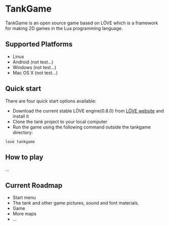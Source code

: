 # TankGame

TankGame is an open source game based on LÖVE which is a framework for making 2D games in the Lua programming language. 

## Supported Platforms    
* Linux 
* Android (not test...)
* Windows (not test...)
* Mac OS X (not test...)

## Quick start

There are four quick start options available:

* Download the current stable LÖVE engine(0.8.0) from [LÖVE website](https://love2d.org/) and install it
* Clone the tank project to your local computer
* Run the game using the following command outside the tankgame directory:    
```   
love tankgame
```

## How to play
...

## Current Roadmap

* Start menu
* The tank and other game pictures, sound and font materials.
* Game 
* More maps
* ...
